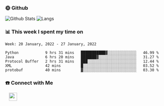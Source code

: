 

<h3> 🌞 Github</h3>

![Github Stats](https://github-readme-stats-beta-lovat.vercel.app/api?username=QiuYukang&count_private=true&show_icons=true&hide=stars)
![Langs](https://github-readme-stats-beta-lovat.vercel.app/api/top-langs/?username=QiuYukang&count_private=true&layout=compact)

<h3> 📊 This week I spent my time on</h3>

<!--START_SECTION:waka-->
```text
Week: 20 January, 2022 - 27 January, 2022

Python            9 hrs 31 mins   ███████████▓░░░░░░░░░░░░░   46.99 % 
Java              6 hrs 20 mins   ███████▓░░░░░░░░░░░░░░░░░   31.27 % 
Protocol Buffer   2 hrs 31 mins   ███░░░░░░░░░░░░░░░░░░░░░░   12.44 % 
XML               42 mins         █░░░░░░░░░░░░░░░░░░░░░░░░   03.52 % 
protobuf          40 mins         ▓░░░░░░░░░░░░░░░░░░░░░░░░   03.30 % 
```
<!--END_SECTION:waka-->

<!--
<h3>🛠 Tech Stack</h3>

- 💻 &nbsp; Java | C | Matlab | C++ | Python
- 🌐 &nbsp; HTML | CSS | JavaScript | Bootstrap
- 🛢  &nbsp; MySQL | Redis
- 🔧 &nbsp; NS-3 | Git | Markdown
-->

<h3> ☎️ Connect with Me </h3>
&nbsp;&nbsp;
<a href="mailto:b612n@qq.com">
  <img href="mailto:b612n@qq.com" align="center" width="26px" src="https://github.com/TheDudeThatCode/TheDudeThatCode/blob/master/Assets/Gmail.svg" />
</a>
